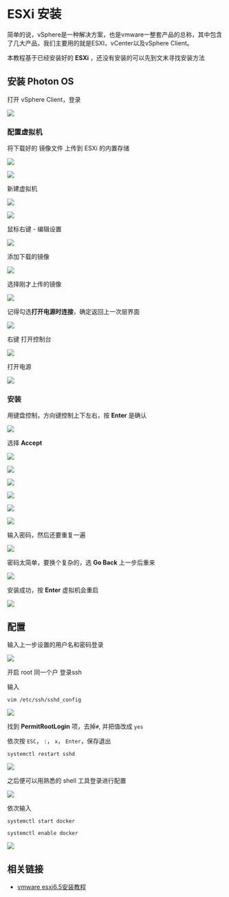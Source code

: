 # ESXi 安装 


简单的说，vSphere是一种解决方案，也是vmware一整套产品的总称，其中包含了几大产品，我们主要用的就是ESXI，vCenter以及vSphere Client。 

本教程基于已经安装好的 **ESXi** ，还没有安装的可以先到文末寻找安装方法




## 安装 Photon OS


打开 vSphere Client，登录

![](http://pic.airijia.com/doc/20181125171137.png)


### 配置虚拟机





将下载好的 镜像文件 上传到 ESXi 的内置存储


![](http://pic.airijia.com/doc/20181125174006.png)




![](http://pic.airijia.com/doc/20181125174102.png)





新建虚拟机

![](http://pic.airijia.com/doc/20181125172311.png)



![](http://pic.airijia.com/doc/20181125172855.png)

鼠标右键 - 编辑设置

![](http://pic.airijia.com/doc/20181125173128.png)


添加下载的镜像

![](http://pic.airijia.com/doc/20181125173221.png)


选择刚才上传的镜像


![](http://pic.airijia.com/doc/20181125174421.png)


记得勾选**打开电源时连接**，确定返回上一次层界面

![](http://pic.airijia.com/doc/20181125180727.png)



右键 打开控制台


![](http://pic.airijia.com/doc/20181125175947.png)

打开电源


![](http://pic.airijia.com/doc/20181125180132.png)



### 安装

用键盘控制，方向键控制上下左右，按 **Enter** 是确认

![](http://pic.airijia.com/doc/20181125180844.png)



选择 **Accept**


![](http://pic.airijia.com/doc/20181125180948.png)

![](http://pic.airijia.com/doc/20181125181206.png)

![](http://pic.airijia.com/doc/20181125181226.png)

![](http://pic.airijia.com/doc/20181125181252.png)


![](http://pic.airijia.com/doc/20181125181322.png)


![](http://pic.airijia.com/doc/20181125181411.png)



输入密码，然后还要重复一遍

![](http://pic.airijia.com/doc/20181125181510.png)



密码太简单，要换个复杂的，选 **Go Back** 上一步后重来



![](http://pic.airijia.com/doc/20181125181550.png)


安装成功，按 **Enter** 虚拟机会重启


![](http://pic.airijia.com/doc/20181125181718.png)


## 配置

输入上一步设置的用户名和密码登录


![](http://pic.airijia.com/doc/20181125182000.png)


开启 root 同一个户 登录ssh

输入

```
vim /etc/ssh/sshd_config
```
![](http://pic.airijia.com/doc/20181125183358.png)



找到 **PermitRootLogin** 项，去掉`#`, 并把值改成 `yes`

依次按 `ESC`， `:`， `x`， `Enter`，保存退出


```
systemctl restart sshd
```
![](http://pic.airijia.com/doc/20181125184034.png)


之后便可以用熟悉的 shell 工具登录进行配置









![](http://pic.airijia.com/doc/20181125183653.png)




依次输入
```
systemctl start docker

systemctl enable docker
```

![](http://pic.airijia.com/doc/20181125182302.png)

## 相关链接

 - [vmware esxi6.5安装教程](https://zhuanlan.zhihu.com/p/30129843)
